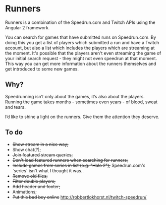 # Runners

Runners is a combination of the Speedrun.com and Twitch APIs using the Angular 2 framework.

You can search for games that have submitted runs on Speedrun.com. By doing this you get a list of players which submitted a run and have a Twitch account, but also a list which includes the players which are streaming at the moment. It's possible that the players aren't even streaming the game of your initial search request - they might not even speedrun at that moment. This way you can get more information about the runners themselves and get introduced to some new games.

## Why?

Speedrunning isn’t only about the games, it’s also about the players. Running the game takes months - sometimes even years - of blood, sweat and tears.

I’d like to shine a light on the runners. Give them the attention they deserve.

## To do

- ~~Show stream in a nice way;~~
- Show chat(?);
- ~~Join featured stream queries;~~
- ~~Don't load featured runners when searching for runners;~~
- ~~Include games from series in list (e.g. "Halo 2");~~ Speedrun.com's 'series' isn't what I thought it was..
- ~~Remove old files;~~
- ~~Filter double players;~~
- ~~Add header and footer;~~
- Animations;
- ~~Put this bad boy online~~ http://robbertlokhorst.nl/twitch-speedrun/

